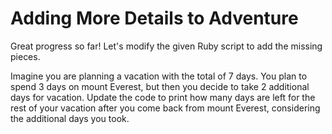 # Adding More Details to Adventure

Great progress so far! Let's modify the given Ruby script to add the missing pieces.

Imagine you are planning a vacation with the total of 7 days. You plan to spend 3 days on mount Everest, but then you decide to take 2 additional days for vacation. Update the code to print how many days are left for the rest of your vacation after you come back from mount Everest, considering the additional days you took.